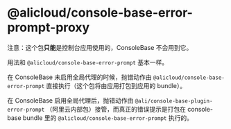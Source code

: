# @alicloud/console-base-error-prompt-proxy

注意：这个包**只能**是控制台应用使用的，ConsoleBase 不会用到它。

用法和 `@alicloud/console-base-error-prompt` 基本一样。

在 ConsoleBase 未启用全局代理的时候，抛错动作由 `@alicloud/console-base-error-prompt` 直接执行（这个包将由应用打包到应用的 bundle）。

在 ConsoleBase 启用全局代理后，抛错动作由 `@ali/console-base-plugin-error-prompt` （阿里云内部包）接管，而真正的错误提示是打包在 console-base bundle 里的  `@alicloud/console-base-error-prompt` 执行的。
